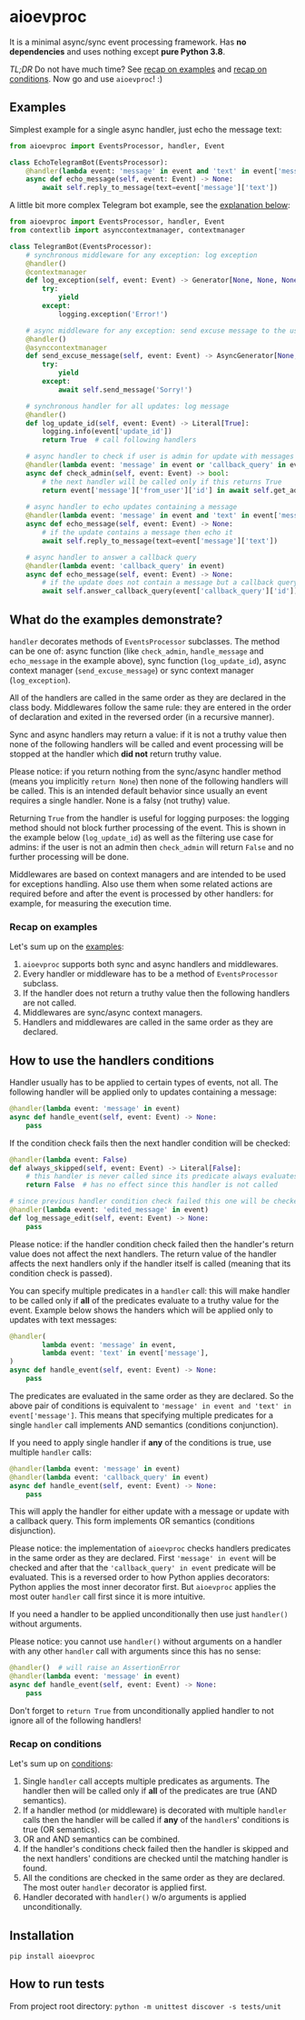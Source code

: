 # aioevproc

It is a minimal async/sync event processing framework. Has **no dependencies**
    and uses nothing except **pure Python 3.8**.

_TL;DR_ Do not have much time? See [recap on examples](#recap-on-examples) and
    [recap on conditions](#recap-on-conditions). Now go and use `aioevproc`! :)

## Examples

Simplest example for a single async handler, just echo the message text:

```python
from aioevproc import EventsProcessor, handler, Event

class EchoTelegramBot(EventsProcessor):
    @handler(lambda event: 'message' in event and 'text' in event['message'])
    async def echo_message(self, event: Event) -> None:
        await self.reply_to_message(text=event['message']['text'])
```

A little bit more complex Telegram bot example, see the
    [explanation below](#what-do-the-examples-demonstrate):

```python
from aioevproc import EventsProcessor, handler, Event
from contextlib import asynccontextmanager, contextmanager

class TelegramBot(EventsProcessor):
    # synchronous middleware for any exception: log exception
    @handler()
    @contextmanager
    def log_exception(self, event: Event) -> Generator[None, None, None]:
        try:
            yield
        except:
            logging.exception('Error!')

    # async middleware for any exception: send excuse message to the user
    @handler()
    @asynccontextmanager
    def send_excuse_message(self, event: Event) -> AsyncGenerator[None, None]:
        try:
            yield
        except:
            await self.send_message('Sorry!')

    # synchronous handler for all updates: log message
    @handler()
    def log_update_id(self, event: Event) -> Literal[True]:
        logging.info(event['update_id'])
        return True  # call following handlers

    # async handler to check if user is admin for update with messages and cb
    @handler(lambda event: 'message' in event or 'callback_query' in event)
    async def check_admin(self, event: Event) -> bool:
        # the next handler will be called only if this returns True
        return event['message']['from_user']['id'] in await self.get_admins()
 
    # async handler to echo updates containing a message
    @handler(lambda event: 'message' in event and 'text' in event['message'])
    async def echo_message(self, event: Event) -> None:
        # if the update contains a message then echo it
        await self.reply_to_message(text=event['message']['text'])

    # async handler to answer a callback query
    @handler(lambda event: 'callback_query' in event)
    async def echo_message(self, event: Event) -> None:
        # if the update does not contain a message but a callback query, answer
        await self.answer_callback_query(event['callback_query']['id'])
```

## What do the examples demonstrate?

`handler` decorates methods of `EventsProcessor` subclasses. The method can be
    one of: async function (like `check_admin`, `handle_message` and
    `echo_message` in the example above), sync function (`log_update_id`), async
    context manager (`send_excuse_message`) or sync context manager
    (`log_exception`).

All of the handlers are called in the same order as they are declared in the
    class body. Middlewares follow the same rule: they are entered in the order
    of declaration and exited in the reversed order (in a recursive manner).

Sync and async handlers may return a value: if it is not a truthy value then
    none of the following handlers will be called and event processing will be
    stopped at the handler which **did not** return truthy value.

Please notice: if you return nothing from the sync/async handler method (means
    you implicitly `return None`) then none of the following handlers will be
    called. This is an intended default behavior since usually an event requires
    a single handler. None is a falsy (not truthy) value.

Returning `True` from the handler is useful for logging purposes: the logging
    method should not block further processing of the event. This is shown in
    the example below (`log_update_id`) as well as the filtering use case for
    admins: if the user is not an admin then `check_admin` will return `False`
    and no further processing will be done.

Middlewares are based on context managers and are intended to be used for
    exceptions handling. Also use them when some related actions are required
    before and after the event is processed by other handlers: for example, for
    measuring the execution time.

### Recap on examples

Let's sum up on the [examples](#examples):
1. `aioevproc` supports both sync and async handlers and middlewares.
2. Every handler or middleware has to be a method of `EventsProcessor` subclass.
3. If the handler does not return a truthy value then the following handlers are
    not called.
4. Middlewares are sync/async context managers.
5. Handlers and middlewares are called in the same order as they are declared.

## How to use the handlers conditions

Handler usually has to be applied to certain types of events, not all. The
    following handler will be applied only to updates containing a message:
```python
@handler(lambda event: 'message' in event)
async def handle_event(self, event: Event) -> None:
    pass
```

If the condition check fails then the next handler condition will be checked:
```python
@handler(lambda event: False)
def always_skipped(self, event: Event) -> Literal[False]:
    # this handler is never called since its predicate always evaluates to False
    return False  # has no effect since this handler is not called

# since previous handler condition check failed this one will be checked next
@handler(lambda event: 'edited_message' in event)
def log_message_edit(self, event: Event) -> None:
    pass
```

Please notice: if the handler condition check failed then the handler's return
    value does not affect the next handlers. The return value of the handler
    affects the next handlers only if the handler itself is called (meaning 
    that its condition check is passed).

You can specify multiple predicates in a `handler` call: this will make handler
    to be called only if **all** of the predicates evaluate to a truthy value
    for the event. Example below shows the handers which will be applied only to
    updates with text messages:
```python
@handler(
        lambda event: 'message' in event,
        lambda event: 'text' in event['message'],
)
async def handle_event(self, event: Event) -> None:
    pass
```

The predicates are evaluated in the same order as they are declared. So the
    above pair of conditions is equivalent to
    `'message' in event and 'text' in event['message']`. This means that
    specifying multiple predicates for a single `handler` call implements AND
    semantics (conditions conjunction).

If you need to apply single handler if **any** of the conditions is true, use
    multiple `handler` calls:
```python
@handler(lambda event: 'message' in event)
@handler(lambda event: 'callback_query' in event)
async def handle_event(self, event: Event) -> None:
    pass
```

This will apply the handler for either update with a message or update with a
    callback query. This form implements OR semantics (conditions disjunction).

Please notice: the implementation of `aioevproc` checks handlers predicates in
    the same order as they are declared. First `'message' in event` will be
    checked and after that the `'callback_query' in event` predicate will be
    evaluated. This is a reversed order to how Python applies decorators: Python
    applies the most inner decorator first. But `aioevproc` applies the most
    outer `handler` call first since it is more intuitive.

If you need a handler to be applied unconditionally then use just `handler()`
    without arguments.

Please notice: you cannot use `handler()` without arguments on a handler with
    any other `handler` call with arguments since this has no sense:
```python
@handler()  # will raise an AssertionError
@handler(lambda event: 'message' in event)
async def handle_event(self, event: Event) -> None:
    pass
```

Don't forget to `return True` from unconditionally applied handler to not ignore
    all of the following handlers!

### Recap on conditions

Let's sum up on [conditions](#how-to-use-the-handlers-conditions):
1. Single `handler` call accepts multiple predicates as arguments. The handler
    then will be called only if **all** of the predicates are true (AND semantics).
2. If a handler method (or middleware) is decorated with multiple `handler`
    calls then the handler will be called if **any** of the `handler`s'
    conditions is true (OR semantics).
3. OR and AND semantics can be combined.
4. If the handler's conditions check failed then the handler is skipped and the
    next handlers' conditions are checked until the matching handler is found.
5. All the conditions are checked in the same order as they are declared. The
    most outer `handler` decorator is applied first.
6. Handler decorated with `handler()` w/o arguments is applied unconditionally.

## Installation

`pip install aioevproc`

## How to run tests

From project root directory: `python -m unittest discover -s tests/unit`
